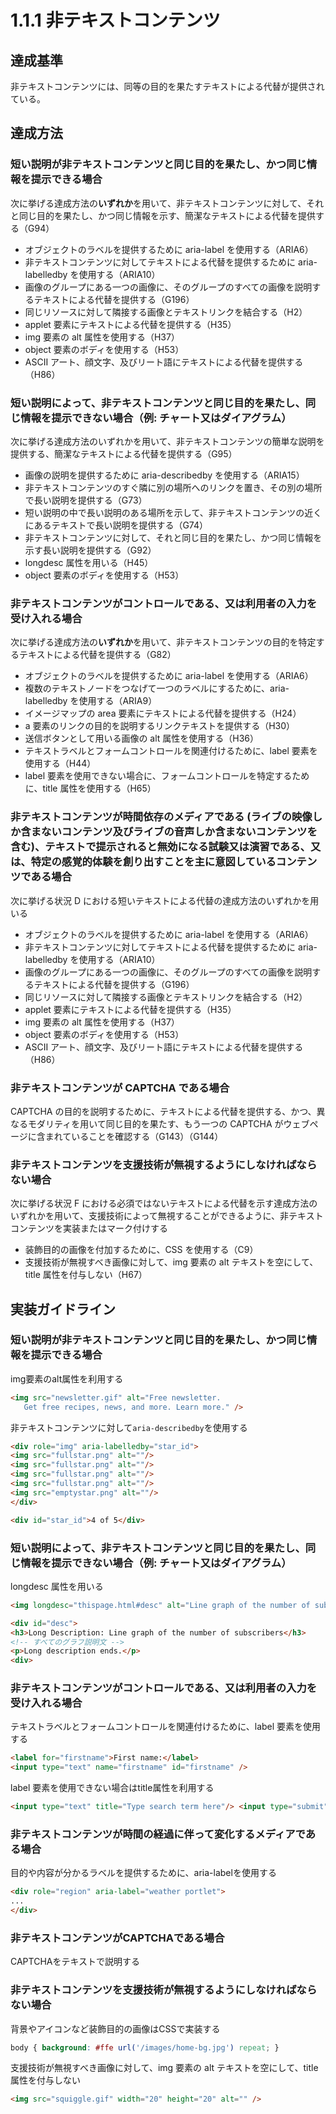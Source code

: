 # 1.1.1 非テキストコンテンツ

## 達成基準
非テキストコンテンツには、同等の目的を果たすテキストによる代替が提供されている。

## 達成方法

### 短い説明が非テキストコンテンツと同じ目的を果たし、かつ同じ情報を提示できる場合<br>
次に挙げる達成方法の**いずれか**を用いて、非テキストコンテンツに対して、それと同じ目的を果たし、かつ同じ情報を示す、簡潔なテキストによる代替を提供する（G94）
- オブジェクトのラベルを提供するために aria-label を使用する（ARIA6）
- 非テキストコンテンツに対してテキストによる代替を提供するために aria-labelledby を使用する（ARIA10）
- 画像のグループにある一つの画像に、そのグループのすべての画像を説明するテキストによる代替を提供する（G196）
- 同じリソースに対して隣接する画像とテキストリンクを結合する（H2）
- applet 要素にテキストによる代替を提供する（H35）
- img 要素の alt 属性を使用する（H37）
- object 要素のボディを使用する（H53）
- ASCII アート、顔文字、及びリート語にテキストによる代替を提供する（H86）


### 短い説明によって、非テキストコンテンツと同じ目的を果たし、同じ情報を提示できない場合（例: チャート又はダイアグラム）
次に挙げる達成方法のいずれかを用いて、非テキストコンテンツの簡単な説明を提供する、簡潔なテキストによる代替を提供する（G95）

- 画像の説明を提供するために aria-describedby を使用する（ARIA15）
- 非テキストコンテンツのすぐ隣に別の場所へのリンクを置き、その別の場所で長い説明を提供する（G73）
- 短い説明の中で長い説明のある場所を示して、非テキストコンテンツの近くにあるテキストで長い説明を提供する（G74）
- 非テキストコンテンツに対して、それと同じ目的を果たし、かつ同じ情報を示す長い説明を提供する（G92）
- longdesc 属性を用いる（H45）
- object 要素のボディを使用する（H53）

### 非テキストコンテンツがコントロールである、又は利用者の入力を受け入れる場合<br>
次に挙げる達成方法の**いずれか**を用いて、非テキストコンテンツの目的を特定するテキストによる代替を提供する（G82）
- オブジェクトのラベルを提供するために aria-label を使用する（ARIA6）
- 複数のテキストノードをつなげて一つのラベルにするために、aria-labelledby を使用する（ARIA9）
- イメージマップの area 要素にテキストによる代替を提供する（H24）
- a 要素のリンクの目的を説明するリンクテキストを提供する（H30）
- 送信ボタンとして用いる画像の alt 属性を使用する（H36）
- テキストラベルとフォームコントロールを関連付けるために、label 要素を使用する（H44）
- label 要素を使用できない場合に、フォームコントロールを特定するために、title 属性を使用する（H65）

### 非テキストコンテンツが時間依存のメディアである (ライブの映像しか含まないコンテンツ及びライブの音声しか含まないコンテンツを含む)、テキストで提示されると無効になる試験又は演習である、又は、特定の感覚的体験を創り出すことを主に意図しているコンテンツである場合<br>
次に挙げる状況 D における短いテキストによる代替の達成方法のいずれかを用いる
- オブジェクトのラベルを提供するために aria-label を使用する（ARIA6）
- 非テキストコンテンツに対してテキストによる代替を提供するために aria-labelledby を使用する（ARIA10）
- 画像のグループにある一つの画像に、そのグループのすべての画像を説明するテキストによる代替を提供する（G196）
- 同じリソースに対して隣接する画像とテキストリンクを結合する（H2）
- applet 要素にテキストによる代替を提供する（H35）
- img 要素の alt 属性を使用する（H37）
- object 要素のボディを使用する（H53）
- ASCII アート、顔文字、及びリート語にテキストによる代替を提供する（H86）
### 非テキストコンテンツが CAPTCHA である場合
CAPTCHA の目的を説明するために、テキストによる代替を提供する、かつ、異なるモダリティを用いて同じ目的を果たす、もう一つの CAPTCHA がウェブページに含まれていることを確認する（G143）（G144）

### 非テキストコンテンツを支援技術が無視するようにしなければならない場合
次に挙げる状況 F における必須ではないテキストによる代替を示す達成方法のいずれかを用いて、支援技術によって無視することができるように、非テキストコンテンツを実装またはマーク付けする
- 装飾目的の画像を付加するために、CSS を使用する（C9）
- 支援技術が無視すべき画像に対して、img 要素の alt テキストを空にして、title 属性を付与しない（H67）

## 実装ガイドライン
### 短い説明が非テキストコンテンツと同じ目的を果たし、かつ同じ情報を提示できる場合
img要素のalt属性を利用する
```HTML
<img src="newsletter.gif" alt="Free newsletter. 
   Get free recipes, news, and more. Learn more." />
```
非テキストコンテンツに対して`aria-describedby`を使用する
```HTML
<div role="img" aria-labelledby="star_id">
<img src="fullstar.png" alt=""/>
<img src="fullstar.png" alt=""/>
<img src="fullstar.png" alt=""/>
<img src="fullstar.png" alt=""/>
<img src="emptystar.png" alt=""/>
</div>

<div id="star_id">4 of 5</div>
```
###  短い説明によって、非テキストコンテンツと同じ目的を果たし、同じ情報を提示できない場合（例: チャート又はダイアグラム）
longdesc 属性を用いる
```HTML
<img longdesc="thispage.html#desc" alt="Line graph of the number of subscribers" src="http://www.company/images/graph.png">

<div id="desc">
<h3>Long Description: Line graph of the number of subscribers</h3>
<!-- すべてのグラフ説明文 -->
<p>Long description ends.</p>
<div>
```
### 非テキストコンテンツがコントロールである、又は利用者の入力を受け入れる場合
テキストラベルとフォームコントロールを関連付けるために、label 要素を使用する
```HTML
<label for="firstname">First name:</label> 
<input type="text" name="firstname" id="firstname" />
```
label 要素を使用できない場合はtitle属性を利用する
```HTML
<input type="text" title="Type search term here"/> <input type="submit" value="Search"/>
```

### 非テキストコンテンツが時間の経過に伴って変化するメディアである場合
目的や内容が分かるラベルを提供するために、aria-labelを使用する
```HTML
<div role="region" aria-label="weather portlet"> 
...
</div>
```

### 非テキストコンテンツがCAPTCHAである場合
CAPTCHAをテキストで説明する

### 非テキストコンテンツを支援技術が無視するようにしなければならない場合
背景やアイコンなど装飾目的の画像はCSSで実装する
```CSS
body { background: #ffe url('/images/home-bg.jpg') repeat; }
```
支援技術が無視すべき画像に対して、img 要素の alt テキストを空にして、title 属性を付与しない
```HTML
<img src="squiggle.gif" width="20" height="20" alt="" />
```